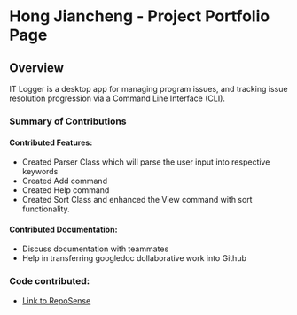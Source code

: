 # Hong Jiancheng - Project Portfolio Page

## Overview
IT Logger is a desktop app for managing program issues, and tracking issue resolution progression via a Command Line Interface (CLI).

### Summary of Contributions
#### Contributed Features:
* Created Parser Class which will parse the user input into respective keywords
* Created Add command
* Created Help command
* Created Sort Class and enhanced the View command with sort functionality.
#### Contributed Documentation:
* Discuss documentation with teammates
* Help in transferring googledoc dollaborative work into Github

### Code contributed: 
* [Link to RepoSense](https://nus-tic4001-ay2021s1.github.io/tp-dashboard/#breakdown=true&search=pigoliver&sort=groupTitle&sortWithin=title&since=2020-08-14&timeframe=commit&mergegroup=&groupSelect=groupByRepos&checkedFileTypes=docs~functional-code~test-code~other "Jiancheng's code on tP Code Dashboard")
